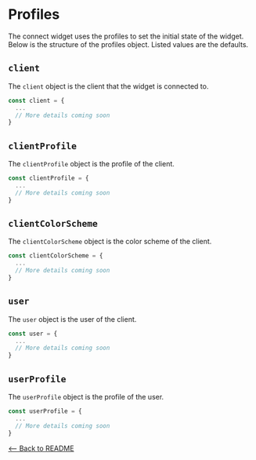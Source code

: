 # Profiles

The connect widget uses the profiles to set the initial state of the widget. Below is the structure of the profiles object. Listed values are the defaults.

## `client`

The `client` object is the client that the widget is connected to.

```jsx
const client = {
  ...
  // More details coming soon
}
```

## `clientProfile`

The `clientProfile` object is the profile of the client.

```jsx
const clientProfile = {
  ...
  // More details coming soon
}
```

## `clientColorScheme`

The `clientColorScheme` object is the color scheme of the client.

```jsx
const clientColorScheme = {
  ...
  // More details coming soon
}
```

## `user`

The `user` object is the user of the client.

```jsx
const user = {
  ...
  // More details coming soon
}
```

## `userProfile`

The `userProfile` object is the profile of the user.

```jsx
const userProfile = {
  ...
  // More details coming soon
}
```

[<-- Back to README](../README.md#props)

